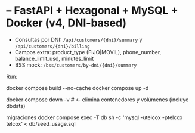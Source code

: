 # – FastAPI + Hexagonal + MySQL + Docker (v4, DNI-based)
- Consultas por DNI: `/api/customers/{dni}/summary` y `/api/customers/{dni}/billing`
- Campos extra: product_type (FIJO|MOVIL), phone_number, balance_limit_usd, minutes_limit
- BSS mock: `/bss/customers/by-dni/{dni}/summary`

Run:

  docker compose build --no-cache 
  docker compose up -d

  docker compose down -v        # <- elimina contenedores y volúmenes (incluye dbdata)

  migraciones
  docker compose exec -T db sh -c 'mysql -utelcox -ptelcox telcox' < db/seed_usage.sql
